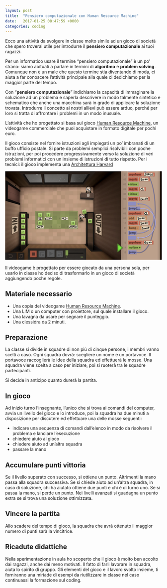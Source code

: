 ```yaml
---
layout: post
title:  "Pensiero computazionale con Human Resource Machine"
date:   2017-01-25 08:47:59 +0000
categories: coding
---
```


Ecco una attività da svolgere in classe molto simile ad un gioco di società che spero troverai utile per introdurre il **pensiero computazionale** ai tuoi ragazzi.

Per un informatico usare il termine “pensiero computazionale” è un po’ strano: siamo abituati a parlare in termini di **algoritmo** e **problem solving**. Comunque non è un male che questo termine stia diventando di moda, ci aiuta a far conoscere l’attività principale alla quale ci dedichiamo per la maggior parte del tempo.

Con “**pensiero computazionale**” indichiamo la capacità di immaginare la soluzione ad un problema e saperla descrivere in modo talmente sintetico e schematico che anche una macchina sarà in grado di applicare la soluzione trovata. Introdurre il concetto ai nostri allievi può essere arduo, perché per loro si tratta di affrontare i problemi in un modo inusuale.

L’attività che ho progettato si basa sul gioco [Human Resource Machine](http://tomorrowcorporation.com/humanresourcemachine), un videogame commerciale che puoi acquistare in formato digitale per pochi euro.

Il gioco consiste nel fornire istruzioni agli impiegati un po’ imbranati di un buffo ufficio postale. Si parte da problemi semplici risolvibili con poche istruzioni, per poi procedere progressivamente verso la soluzione di veri problemi informatici con un insieme di istruzioni di tutto rispetto. Per i tecnici: il gioco implementa una [Architettura Harvard](https://it.wikipedia.org/wiki/Architettura_Harvard)

![human resource machine screenshot](/img/hrm_04-1024x576.png)

Il videogame è progettato per essere giocato da una persona sola, per usarlo in classe ho deciso di trasformarlo in un gioco di società aggiungendo poche regole.

## Materiale necessario
- Una copia del videogame [Human Resource Machine](http://tomorrowcorporation.com/humanresourcemachine).
- Una LIM o un computer con proiettore, sul quale installare il gioco.
- Una lavagna da usare per segnare il punteggio.
- Una clessidra da 2 minuti.

## Preparazione
La classe si divide in squadre di non più di cinque persone, i membri vanno scelti a caso. Ogni squadra dovrà: scegliere un nome e un portavoce. Il portavoce raccoglierà le idee della squadra ed effettuerà le mosse. Una squadra viene scelta a caso per iniziare, poi si ruoterà tra le squadre partecipanti.

Si decide in anticipo quanto durerà la partita.

## In gioco
Ad inizio turno l’insegnante, l’unico che si trova ai comandi del computer, avvia un livello del gioco e lo introduce, poi la squadra ha due minuti a disposizione per discutere ed effettuare una delle mosse seguenti:
- indicare una sequenza di comandi dall’elenco in modo da risolvere il problema e lanciare l’esecuzione
- chiedere aiuto al gioco
- chiedere aiuto ad un’altra squadra
- passare la mano

## Accumulare punti vittoria
Se il livello superato con successo, si ottiene un punto. Altrimenti la mano passa alla squadra successiva. Se si chiede aiuto ad un’altra squadra, in caso di soluzione, chi ha aiutato ottiene due punti e chi è di turno uno. Se si passa la mano, si perde un punto. Nei livelli avanzati si guadagna un punto extra se si trova una soluzione ottimizzata.

## Vincere la partita
Allo scadere del tempo di gioco, la squadra che avrà ottenuto il maggior numero di punti sarà la vincitrice.

## Ricadute didattiche
Nella sperimentazione in aula ho scoperto che il gioco è molto ben accolto dai ragazzi, anche dai meno motivati. Il fatto di farli lavorare in squadra, aiuta lo spirito di gruppo. Gli elementi del gioco e il lavoro svolto insieme, ti forniranno una miriade di esempi da riutilizzare in classe nel caso continuassi la formazione sul coding.